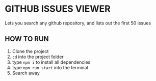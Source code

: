 # GITHUB ISSUES VIEWER

Lets you search any github repository, and lists out the first 50 issues

## HOW TO RUN
1. Clone the project
2. `cd` into the project folder
3. type `npm i` to install all dependencies
4. type `npm run start` into the terminal
5. Search away


